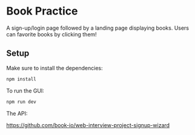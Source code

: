 # Book Practice

A sign-up/login page followed by a landing page displaying books. Users can favorite books by clicking them!

## Setup

Make sure to install the dependencies:

```bash
npm install
```

To run the GUI:

```bash
npm run dev
```

The API:

https://github.com/book-io/web-interview-project-signup-wizard

